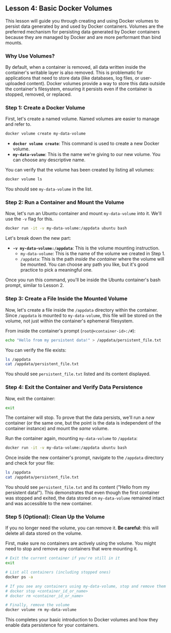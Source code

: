 ## Lesson 4: Basic Docker Volumes

This lesson will guide you through creating and using Docker volumes to persist data generated by and used by Docker containers. Volumes are the preferred mechanism for persisting data generated by Docker containers because they are managed by Docker and are more performant than bind mounts.

### Why Use Volumes?

By default, when a container is removed, all data written inside the container's writable layer is also removed. This is problematic for applications that need to store data (like databases, log files, or user-uploaded content). Docker volumes provide a way to store this data outside the container's filesystem, ensuring it persists even if the container is stopped, removed, or replaced.

### Step 1: Create a Docker Volume

First, let's create a named volume. Named volumes are easier to manage and refer to.

```bash
docker volume create my-data-volume
```

  * **`docker volume create`**: This command is used to create a new Docker volume.
  * **`my-data-volume`**: This is the name we're giving to our new volume. You can choose any descriptive name.

You can verify that the volume has been created by listing all volumes:

```bash
docker volume ls
```

You should see `my-data-volume` in the list.

### Step 2: Run a Container and Mount the Volume

Now, let's run an Ubuntu container and mount `my-data-volume` into it. We'll use the `-v` flag for this.

```bash
docker run -it -v my-data-volume:/appdata ubuntu bash
```

Let's break down the new part:

  * **`-v my-data-volume:/appdata`**: This is the volume mounting instruction.
      * `my-data-volume`: This is the name of the volume we created in Step 1.
      * `/appdata`: This is the path *inside the container* where the volume will be mounted. You can choose any path you like, but it's good practice to pick a meaningful one.

Once you run this command, you'll be inside the Ubuntu container's bash prompt, similar to Lesson 2.

### Step 3: Create a File Inside the Mounted Volume

Now, let's create a file inside the `/appdata` directory within the container. Since `/appdata` is mounted to `my-data-volume`, this file will be stored on the volume, not just within the container's ephemeral filesystem.

From inside the container's prompt (`root@<container-id>:/#`):

```bash
echo "Hello from my persistent data!" > /appdata/persistent_file.txt
```

You can verify the file exists:

```bash
ls /appdata
cat /appdata/persistent_file.txt
```

You should see `persistent_file.txt` listed and its content displayed.

### Step 4: Exit the Container and Verify Data Persistence

Now, exit the container:

```bash
exit
```

The container will stop. To prove that the data persists, we'll run a *new* container (or the same one, but the point is the data is independent of the container instance) and mount the *same* volume.

Run the container again, mounting `my-data-volume` to `/appdata`:

```bash
docker run -it -v my-data-volume:/appdata ubuntu bash
```

Once inside the new container's prompt, navigate to the `/appdata` directory and check for your file:

```bash
ls /appdata
cat /appdata/persistent_file.txt
```

You should see `persistent_file.txt` and its content ("Hello from my persistent data\!"). This demonstrates that even though the first container was stopped and exited, the data stored on `my-data-volume` remained intact and was accessible to the new container.

### Step 5 (Optional): Clean Up the Volume

If you no longer need the volume, you can remove it. **Be careful:** this will delete all data stored on the volume.

First, make sure no containers are actively using the volume. You might need to stop and remove any containers that were mounting it.

```bash
# Exit the current container if you're still in it
exit

# List all containers (including stopped ones)
docker ps -a

# If you see any containers using my-data-volume, stop and remove them
# docker stop <container_id_or_name>
# docker rm <container_id_or_name>

# Finally, remove the volume
docker volume rm my-data-volume
```

This completes your basic introduction to Docker volumes and how they enable data persistence for your containers.